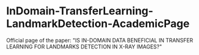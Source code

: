 # InDomain-TransferLearning-LandmarkDetection-AcademicPage
Official page of the paper: "IS IN-DOMAIN DATA BENEFICIAL IN TRANSFER LEARNING FOR LANDMARKS DETECTION IN X-RAY IMAGES?"
